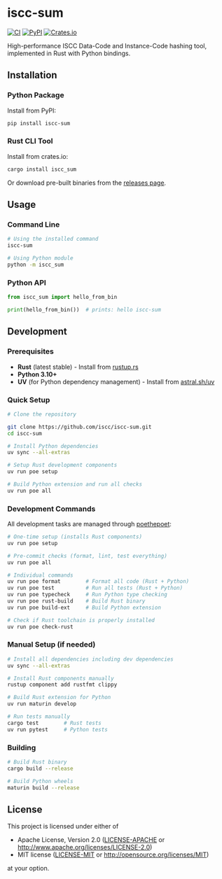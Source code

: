 # iscc-sum

[![CI](https://github.com/iscc/iscc-sum/actions/workflows/ci.yml/badge.svg)](https://github.com/iscc/iscc-sum/actions/workflows/ci.yml)
[![PyPI](https://img.shields.io/pypi/v/iscc-sum.svg)](https://pypi.org/project/iscc-sum/)
[![Crates.io](https://img.shields.io/crates/v/iscc_sum.svg)](https://crates.io/crates/iscc_sum)

High-performance ISCC Data-Code and Instance-Code hashing tool, implemented in Rust with Python bindings.

## Installation

### Python Package

Install from PyPI:

```bash
pip install iscc-sum
```

### Rust CLI Tool

Install from crates.io:

```bash
cargo install iscc_sum
```

Or download pre-built binaries from the [releases page](https://github.com/iscc/iscc-sum/releases).

## Usage

### Command Line

```bash
# Using the installed command
iscc-sum

# Using Python module
python -m iscc_sum
```

### Python API

```python
from iscc_sum import hello_from_bin

print(hello_from_bin())  # prints: hello iscc-sum
```

## Development

### Prerequisites

- **Rust** (latest stable) - Install from [rustup.rs](https://rustup.rs/)
- **Python 3.10+**
- **UV** (for Python dependency management) - Install from [astral.sh/uv](https://astral.sh/uv)

### Quick Setup

```bash
# Clone the repository

git clone https://github.com/iscc/iscc-sum.git
cd iscc-sum

# Install Python dependencies
uv sync --all-extras

# Setup Rust development components
uv run poe setup

# Build Python extension and run all checks
uv run poe all
```

### Development Commands

All development tasks are managed through [poethepoet](https://poethepoet.natn.io/):

```bash
# One-time setup (installs Rust components)
uv run poe setup

# Pre-commit checks (format, lint, test everything)
uv run poe all

# Individual commands
uv run poe format        # Format all code (Rust + Python)
uv run poe test          # Run all tests (Rust + Python)
uv run poe typecheck     # Run Python type checking
uv run poe rust-build    # Build Rust binary
uv run poe build-ext     # Build Python extension

# Check if Rust toolchain is properly installed
uv run poe check-rust
```

### Manual Setup (if needed)

```bash
# Install all dependencies including dev dependencies
uv sync --all-extras

# Install Rust components manually
rustup component add rustfmt clippy

# Build Rust extension for Python
uv run maturin develop

# Run tests manually
cargo test        # Rust tests
uv run pytest     # Python tests
```

### Building

```bash
# Build Rust binary
cargo build --release

# Build Python wheels
maturin build --release
```

## License

This project is licensed under either of

- Apache License, Version 2.0 ([LICENSE-APACHE](LICENSE-APACHE) or http://www.apache.org/licenses/LICENSE-2.0)
- MIT license ([LICENSE-MIT](LICENSE-MIT) or http://opensource.org/licenses/MIT)

at your option.
